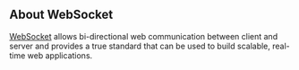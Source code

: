 


## About WebSocket

[WebSocket](http://www.websocket.org) allows bi-directional web communication between client and server and provides a true standard that can be used to build scalable, real-time web applications.

